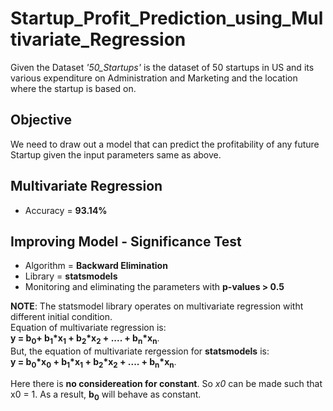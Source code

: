 # Startup_Profit_Prediction_using_Multivariate_Regression
Given the Dataset _'50_Startups'_  is the dataset of 50 startups in US and its various expenditure on Administration and  Marketing and the location  where the startup is based on.

## Objective
We need to draw out a model that can predict the profitability of any future Startup given the input parameters same as above.

## Multivariate Regression
- Accuracy = **93.14%**

## Improving Model - Significance Test
- Algorithm = **Backward Elimination**
- Library = **statsmodels**
- Monitoring and eliminating the parameters with **p-values > 0.5** 

**NOTE**: The statsmodel library operates on multivariate regression witht different initial condition. <br/>
Equation of multivariate regression is: <br/>
</t> **y = b<sub>0</sub>+ b<sub>1</sub>*x<sub>1</sub> + b<sub>2</sub>*x<sub>2</sub> + .... + b<sub>n</sub>*x<sub>n</sub>**. <br/>
But, the equation of multivariate rergession for **statsmodels** is: <br/>
</t> **y = b<sub>0</sub>*x<sub>0</sub> + b<sub>1</sub>*x<sub>1</sub> + b<sub>2</sub>*x<sub>2</sub> + .... + b<sub>n</sub>*x<sub>n</sub>**. <br/>

Here there is **no considereation for constant**. So _x0_ can be made such that x0 = 1. As a result, **b<sub>0</sub>** will behave as constant.
